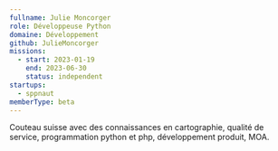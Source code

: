 ```yaml
---
fullname: Julie Moncorger
role: Développeuse Python
domaine: Développement
github: JulieMoncorger
missions:
  - start: 2023-01-19
    end: 2023-06-30
    status: independent
startups:
  - sppnaut
memberType: beta
---
```


Couteau suisse avec des connaissances en cartographie, qualité de service, programmation python et php, développement produit, MOA. 
